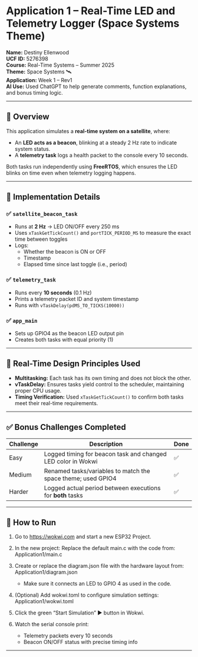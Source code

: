 # Application 1 – Real-Time LED and Telemetry Logger (Space Systems Theme)

**Name:** Destiny Ellenwood  
**UCF ID:** 5276398  
**Course:** Real-Time Systems – Summer 2025  
**Theme:** Space Systems 🛰️  
**Application:** Week 1 – Rev1  
**AI Use:** Used ChatGPT to help generate comments, function explanations, and bonus timing logic.

---

## 🌟 Overview

This application simulates a **real-time system on a satellite**, where:

- An **LED acts as a beacon**, blinking at a steady 2 Hz rate to indicate system status.
- A **telemetry task** logs a health packet to the console every 10 seconds.

Both tasks run independently using **FreeRTOS**, which ensures the LED blinks on time even when telemetry logging happens.

---

## 🔧 Implementation Details

### ✅ `satellite_beacon_task`
- Runs at **2 Hz** → LED ON/OFF every 250 ms
- Uses `xTaskGetTickCount()` and `portTICK_PERIOD_MS` to measure the exact time between toggles
- Logs:
  - Whether the beacon is ON or OFF
  - Timestamp
  - Elapsed time since last toggle (i.e., period)

### ✅ `telemetry_task`
- Runs every **10 seconds** (0.1 Hz)
- Prints a telemetry packet ID and system timestamp
- Runs with `vTaskDelay(pdMS_TO_TICKS(10000))`

### ✅ `app_main`
- Sets up GPIO4 as the beacon LED output pin
- Creates both tasks with equal priority (1)

---

## 🧠 Real-Time Design Principles Used

- **Multitasking:** Each task has its own timing and does not block the other.
- **vTaskDelay:** Ensures tasks yield control to the scheduler, maintaining proper CPU usage.
- **Timing Verification:** Used `xTaskGetTickCount()` to confirm both tasks meet their real-time requirements.

---

## ✅ Bonus Challenges Completed

| Challenge        | Description                                                   | Done |
|------------------|---------------------------------------------------------------|------|
| Easy             | Logged timing for beacon task and changed LED color in Wokwi | ✅   |
| Medium           | Renamed tasks/variables to match the space theme; used GPIO4  | ✅   |
| Harder           | Logged actual period between executions for **both** tasks    | ✅   |

---

## 🧪 How to Run

1. Go to https://wokwi.com and start a new ESP32 Project.
2. In the new project:
    Replace the default main.c with the code from:
    Application1/main.c
3. Create or replace the diagram.json file with the hardware layout from:
    Application1/diagram.json
    - Make sure it connects an LED to GPIO 4 as used in the code.
4. (Optional) Add wokwi.toml to configure simulation settings:
    Application1/wokwi.toml
5. Click the green “Start Simulation” ▶️ button in Wokwi.

6. Watch the serial console print:
   - Telemetry packets every 10 seconds
   - Beacon ON/OFF status with precise timing info

---



